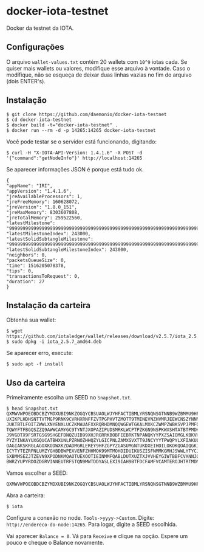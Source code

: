 # docker-iota-testnet
Docker da testnet da IOTA.

## Configurações

O arquivo `wallet-values.txt` contém 20 wallets com `10^9` iotas cada. Se quiser mais wallets ou valores, modifique esse
arquivo à vontade. Caso o modifique, não se esqueça de deixar duas linhas vazias no fim do arquivo (dois ENTER's).

## Instalação

    $ git clone https://github.com/daemonio/docker-iota-testnet
    $ cd docker-iota-testnet
    $ docker build -t="docker-iota-testnet" .
    $ docker run --rm -d -p 14265:14265 docker-iota-testnet
    
Você pode testar se o servidor está funcionando, digitando:

    $ curl -H "X-IOTA-API-Version: 1.4.1.6" -X POST -d '{"command":"getNodeInfo"}' http://localhost:14265
    
Se aparecer informações JSON é porque está tudo ok.

    {
    "appName": "IRI",
    "appVersion": "1.4.1.6",
    "jreAvailableProcessors": 1,
    "jreFreeMemory": 160628072,
    "jreVersion": "1.8.0_151",
    "jreMaxMemory": 8303607808,
    "jreTotalMemory": 259522560,
    "latestMilestone": "999999999999999999999999999999999999999999999999999999999999999999999999999999999",
    "latestMilestoneIndex": 243000,
    "latestSolidSubtangleMilestone": "999999999999999999999999999999999999999999999999999999999999999999999999999999999",
    "latestSolidSubtangleMilestoneIndex": 243000,
    "neighbors": 0,
    "packetsQueueSize": 0,
    "time": 1516205078378,
    "tips": 0,
    "transactionsToRequest": 0,
    "duration": 27
    }

## Instalação da carteira

Obtenha sua wallet:

    $ wget https://github.com/iotaledger/wallet/releases/download/v2.5.7/iota_2.5.7_amd64.deb
    $ sudo dpkg -i iota_2.5.7_amd64.deb
    
Se aparecer erro, execute:

    $ sudo apt -f install

## Uso da carteira

Primeiramente escolha um SEED no `Snapshot.txt`.

    $ head Snapshot.txt
    QXMWVWPOEOBDCBZYMDXUBI9NKZOGQYCBSUAOLWJYHFACTIBMLYRSNQNSGTNNB9WZBMMU9HPYLOAYATWDD;1000000
    UXIKPLHDHSNTTVTMGP9RNK9CVRHXRNFFZVTPGPHVTZMOTT9TMINEVNZHVMRJEEWCNSZYNNNITFKSSJUOC;1000000
    JUKTBTLFOITZWWLXNYENXLUCZKMAUAFXXRQRHDMNQQWGEWTGKALMXKCZWMPZWBKSVPJPMFQYPYGKEQYFA;1000000
    TQWYFTFBGQSZZQ9AWWCAMYGC9TYNTJXOPAZIPUDSMRKLWCPTPZKGN9NSPKWXSHTATBTPMDHIHCAHIYDL9;1000000
    J9VGDTX9FSRTGSG9SHGEFDNQZUIB99XHJRGRRKBOBFEEBRKTNPANQKYYPXZSAIOMGLKBKVHJTVLPSOQZW;1000000
    PYZYINKAYUXGQUCATBHXUNLPZRNOZHHQZYLGICPNLZAMXGVXTT9JNCYYYTPWQPYLXFIAKULBCCGMPDQEY;1000000
    OAGIAKSKRGLAGOXKODWXKZDADMGRLEREY9HFZGPYZGASUMGNTUKDXEIHDILOKOKQOAIQGKIURJWYY9BRW;1000000
    ICYTYTEZRPNLUMZYGHBDBWPEXVENFZHHMOK99MTMOHDIDUIKUSZISFNMMKGMHJSWWLYTYCJCMSEAUYUNA;1000000
    SXBMMSEZJTZEVN9XPODNKMQAOTUEXOOTIEINMMFQABLDUTXUZTXJVVHEYGIWTBBFCVXNNJQJTLRWVYAHC;1000000
    BWRZYUPYRDOZDGRVINNEUTRFSTQN9MWTDDYASLEXI9IAH9BTFDCFAMFVCAMTEROJHTRTMDMSMH9XHNSYX;1000000

Vamos escolher a SEED:

    QXMWVWPOEOBDCBZYMDXUBI9NKZOGQYCBSUAOLWJYHFACTIBMLYRSNQNSGTNNB9WZBMMU9HPYLOAYATWDD

Abra a carteira:

    $ iota

Configure a conexão no node. `Tools->yyyy->Custom`. Digite: `http://endereco-do-node:14265`. Para logar, digite
a SEED escolhida.

Vai aparecer `Balance = 0`. Vá para `Receive` e clique na opção. Espere um pouco e cheque o Balance novamente.
